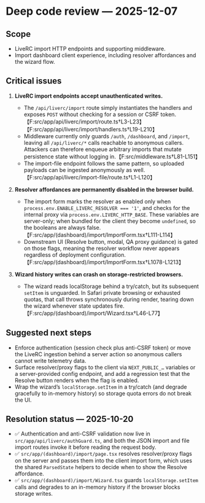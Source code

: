 # Deep code review — 2025-12-07

## Scope
- LiveRC import HTTP endpoints and supporting middleware.
- Import dashboard client experience, including resolver affordances and the wizard flow.

## Critical issues

1. **LiveRC import endpoints accept unauthenticated writes.**
   - The `/api/liverc/import` route simply instantiates the handlers and exposes `POST` without checking for a session or CSRF token.【F:src/app/api/liverc/import/route.ts†L3-L23】【F:src/app/api/liverc/import/handlers.ts†L19-L210】
   - Middleware currently only guards `/auth`, `/dashboard`, and `/import`, leaving all `/api/liverc/*` calls reachable to anonymous callers. Attackers can therefore enqueue arbitrary imports that mutate persistence state without logging in.【F:src/middleware.ts†L81-L151】
   - The import-file endpoint follows the same pattern, so uploaded payloads can be ingested anonymously as well.【F:src/app/api/liverc/import-file/route.ts†L1-L120】

2. **Resolver affordances are permanently disabled in the browser build.**
   - The import form marks the resolver as enabled only when `process.env.ENABLE_LIVERC_RESOLVER === '1'`, and checks for the internal proxy via `process.env.LIVERC_HTTP_BASE`. These variables are server-only; when bundled for the client they become `undefined`, so the booleans are always false.【F:src/app/(dashboard)/import/ImportForm.tsx†L111-L114】
   - Downstream UI (Resolve button, modal, QA proxy guidance) is gated on those flags, meaning the resolver workflow never appears regardless of deployment configuration.【F:src/app/(dashboard)/import/ImportForm.tsx†L1078-L1213】

3. **Wizard history writes can crash on storage-restricted browsers.**
   - The wizard reads localStorage behind a try/catch, but its subsequent `setItem` is unguarded. In Safari private browsing or exhausted quotas, that call throws synchronously during render, tearing down the wizard whenever state updates fire.【F:src/app/(dashboard)/import/Wizard.tsx†L46-L77】

## Suggested next steps
- Enforce authentication (session check plus anti-CSRF token) or move the LiveRC ingestion behind a server action so anonymous callers cannot write telemetry data.
- Surface resolver/proxy flags to the client via `NEXT_PUBLIC_…` variables or a server-provided config endpoint, and add a regression test that the Resolve button renders when the flag is enabled.
- Wrap the wizard’s `localStorage.setItem` in a try/catch (and degrade gracefully to in-memory history) so storage quota errors do not break the UI.

## Resolution status — 2025-10-20
- ✅ Authentication and anti-CSRF validation now live in `src/app/api/liverc/authGuard.ts`, and both the JSON import and file import routes invoke it before reading the request body.
- ✅ `src/app/(dashboard)/import/page.tsx` resolves resolver/proxy flags on the server and passes them into the client import form, which uses the shared `ParsedState` helpers to decide when to show the Resolve affordance.
- ✅ `src/app/(dashboard)/import/Wizard.tsx` guards `localStorage.setItem` calls and degrades to an in-memory history if the browser blocks storage writes.
